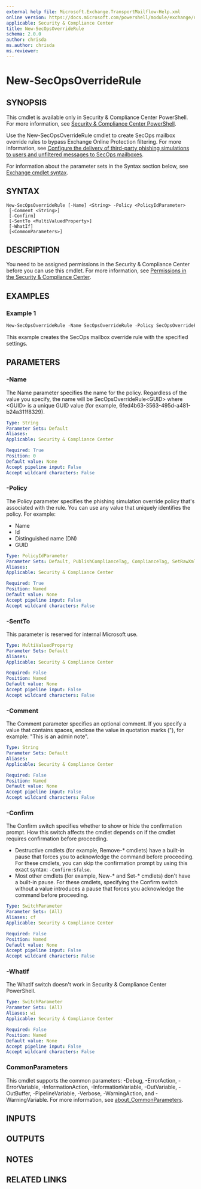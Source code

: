 ```yaml
---
external help file: Microsoft.Exchange.TransportMailflow-Help.xml
online version: https://docs.microsoft.com/powershell/module/exchange/new-secopsoverriderule
applicable: Security & Compliance Center
title: New-SecOpsOverrideRule
schema: 2.0.0
author: chrisda
ms.author: chrisda
ms.reviewer:
---
```


# New-SecOpsOverrideRule

## SYNOPSIS
This cmdlet is available only in Security & Compliance Center PowerShell. For more information, see [Security & Compliance Center PowerShell](https://docs.microsoft.com/powershell/exchange/scc-powershell).

Use the New-SecOpsOverrideRule cmdlet to create SecOps mailbox override rules to bypass Exchange Online Protection filtering. For more information, see [Configure the delivery of third-party phishing simulations to users and unfiltered messages to SecOps mailboxes](https://docs.microsoft.com/microsoft-365/security/office-365-security/configure-advanced-delivery).

For information about the parameter sets in the Syntax section below, see [Exchange cmdlet syntax](https://docs.microsoft.com/powershell/exchange/exchange-cmdlet-syntax).

## SYNTAX

```
New-SecOpsOverrideRule [-Name] <String> -Policy <PolicyIdParameter>
 [-Comment <String>]
 [-Confirm]
 [-SentTo <MultiValuedProperty>]
 [-WhatIf]
 [<CommonParameters>]
```

## DESCRIPTION
You need to be assigned permissions in the Security & Compliance Center before you can use this cmdlet. For more information, see [Permissions in the Security & Compliance Center](https://docs.microsoft.com/microsoft-365/security/office-365-security/permissions-in-the-security-and-compliance-center).

## EXAMPLES

### Example 1
```powershell
New-SecOpsOverrideRule -Name SecOpsOverrideRule -Policy SecOpsOverridePolicy
```

This example creates the SecOps mailbox override rule with the specified settings.

## PARAMETERS

### -Name
The Name parameter specifies the name for the policy. Regardless of the value you specify, the name will be SecOpsOverrideRule\<GUID\> where \<GUID\> is a unique GUID value (for example, 6fed4b63-3563-495d-a481-b24a311f8329).

```yaml
Type: String
Parameter Sets: Default
Aliases:
Applicable: Security & Compliance Center

Required: True
Position: 0
Default value: None
Accept pipeline input: False
Accept wildcard characters: False
```

### -Policy
The Policy parameter specifies the phishing simulation override policy that's associated with the rule. You can use any value that uniquely identifies the policy. For example:

- Name
- Id
- Distinguished name (DN)
- GUID

```yaml
Type: PolicyIdParameter
Parameter Sets: Default, PublishComplianceTag, ComplianceTag, SetRawXml
Aliases:
Applicable: Security & Compliance Center

Required: True
Position: Named
Default value: None
Accept pipeline input: False
Accept wildcard characters: False
```

### -SentTo
This parameter is reserved for internal Microsoft use.

```yaml
Type: MultiValuedProperty
Parameter Sets: Default
Aliases:
Applicable: Security & Compliance Center

Required: False
Position: Named
Default value: None
Accept pipeline input: False
Accept wildcard characters: False
```

### -Comment
The Comment parameter specifies an optional comment. If you specify a value that contains spaces, enclose the value in quotation marks ("), for example: "This is an admin note".

```yaml
Type: String
Parameter Sets: Default
Aliases:
Applicable: Security & Compliance Center

Required: False
Position: Named
Default value: None
Accept pipeline input: False
Accept wildcard characters: False
```

### -Confirm
The Confirm switch specifies whether to show or hide the confirmation prompt. How this switch affects the cmdlet depends on if the cmdlet requires confirmation before proceeding.

- Destructive cmdlets (for example, Remove-\* cmdlets) have a built-in pause that forces you to acknowledge the command before proceeding. For these cmdlets, you can skip the confirmation prompt by using this exact syntax: `-Confirm:$false`.
- Most other cmdlets (for example, New-\* and Set-\* cmdlets) don't have a built-in pause. For these cmdlets, specifying the Confirm switch without a value introduces a pause that forces you acknowledge the command before proceeding.

```yaml
Type: SwitchParameter
Parameter Sets: (All)
Aliases: cf
Applicable: Security & Compliance Center

Required: False
Position: Named
Default value: None
Accept pipeline input: False
Accept wildcard characters: False
```

### -WhatIf
The WhatIf switch doesn't work in Security & Compliance Center PowerShell.

```yaml
Type: SwitchParameter
Parameter Sets: (All)
Aliases: wi
Applicable: Security & Compliance Center

Required: False
Position: Named
Default value: None
Accept pipeline input: False
Accept wildcard characters: False
```

### CommonParameters
This cmdlet supports the common parameters: -Debug, -ErrorAction, -ErrorVariable, -InformationAction, -InformationVariable, -OutVariable, -OutBuffer, -PipelineVariable, -Verbose, -WarningAction, and -WarningVariable. For more information, see [about_CommonParameters](https://go.microsoft.com/fwlink/p/?LinkID=113216).

## INPUTS

###  

## OUTPUTS

###  

## NOTES

## RELATED LINKS
